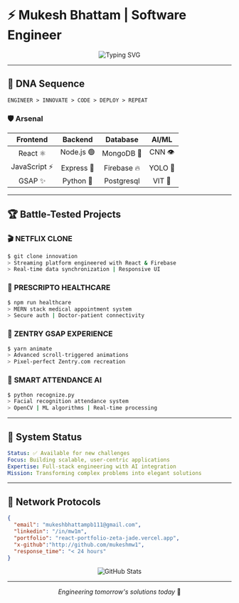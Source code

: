 # ⚡ Mukesh Bhattam | Software Engineer

<div align="center">
  <img src="https://readme-typing-svg.herokuapp.com?font=Fira+Code&pause=1000&color=00D9FF&center=true&vCenter=true&width=435&lines=Software+Engineer;Full-Stack+Developer;AI+Enthusiast;Problem+Solver" alt="Typing SVG" />
</div>

---

## 🧬 DNA Sequence
```
ENGINEER > INNOVATE > CODE > DEPLOY > REPEAT
```

### 🛡️ Arsenal
| **Frontend** | **Backend** | **Database** | **AI/ML** |
|:---:|:---:|:---:|:---:|
| React ⚛️ | Node.js 🟢 | MongoDB 🍃 | CNN 👁️ |
| JavaScript ⚡ | Express 🚀 | Firebase 🔥 | YOLO 🤖 |
| GSAP ✨ | Python 🐍 |Postgresql | VIT  📸 |

---

## 🏆 Battle-Tested Projects

### 🎬 **NETFLIX CLONE**
```bash
$ git clone innovation
> Streaming platform engineered with React & Firebase
> Real-time data synchronization | Responsive UI
```

### 🏥 **PRESCRIPTO HEALTHCARE**
```bash
$ npm run healthcare
> MERN stack medical appointment system
> Secure auth | Doctor-patient connectivity
```

### 🎨 **ZENTRY GSAP EXPERIENCE**
```bash
$ yarn animate
> Advanced scroll-triggered animations
> Pixel-perfect Zentry.com recreation
```

### 🤖 **SMART ATTENDANCE AI**
```bash
$ python recognize.py
> Facial recognition attendance system
> OpenCV | ML algorithms | Real-time processing
```

---

## 📡 System Status
```yaml
Status: ✅ Available for new challenges
Focus: Building scalable, user-centric applications
Expertise: Full-stack engineering with AI integration
Mission: Transforming complex problems into elegant solutions
```

---

## 🔗 Network Protocols
```json
{
  "email": "mukeshbhattampb111@gmail.com",
  "linkedin": "/in/mw1m",
  "portfolio": "react-portfolio-zeta-jade.vercel.app",
  "x-github":"http://github.com/mukeshmw1",
  "response_time": "< 24 hours"
}
```

<div align="center">
  <img src="https://github-readme-stats.vercel.app/api?username=MukeshMW1&show_icons=true&theme=tokyonight" alt="GitHub Stats" />
</div>

---

<div align="center">
  <i>Engineering tomorrow's solutions today</i> 🚀
</div>
